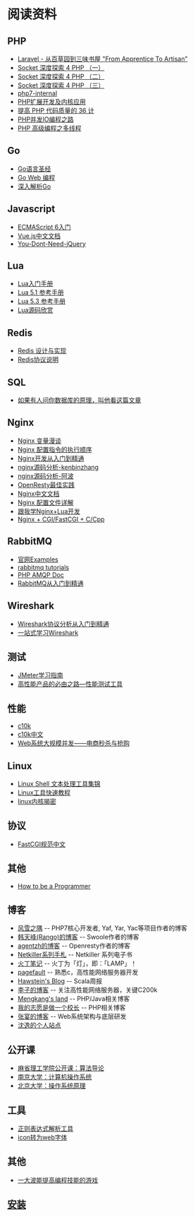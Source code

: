 # 阅读资料

## PHP
+ [Laravel - 从百草园到三味书屋 "From Apprentice To Artisan"](http://my.oschina.net/zgldh/blog/389246)
+ [Socket 深度探索 4 PHP （一）](http://blog.csdn.net/shagoo/article/details/6396089)
+ [Socket 深度探索 4 PHP （二）](http://blog.csdn.net/shagoo/article/details/6531950)
+ [Socket 深度探索 4 PHP （三）](http://blog.csdn.net/shagoo/article/details/6647961)
+ [php7-internal](https://github.com/laruence/php7-internal/blob/master/README.md)
+ [PHP扩展开发及内核应用](https://github.com/walu/phpbook/blob/master/preface.md)
+ [提高 PHP 代码质量的 36 计](http://blog.jobbole.com/99014/)
+ [PHP并发IO编程之路](http://blog.jobbole.com/98986/)
+ [PHP 高级编程之多线程](http://netkiller.github.io/journal/php.thread.html)

## Go
+ [Go语言圣经](https://docs.ruanjiadeng.com/gopl-zh/)
+ [Go Web 编程](https://github.com/astaxie/build-web-application-with-golang/blob/master/zh/preface.md)
+ [深入解析Go](https://tiancaiamao.gitbooks.io/go-internals/content/zh/index.html)

## Javascript
+ [ECMAScript 6入门](http://es6.ruanyifeng.com/)
+ [Vue.js中文文档](http://cn.vuejs.org/)
+ [You-Dont-Need-jQuery](https://github.com/oneuijs/You-Dont-Need-jQuery/blob/master/README.zh-CN.md)

## Lua
+ [Lua入门手册](https://github.com/CraryPrimitiveMan/luaprimer)
+ [Lua 5.1 参考手册](http://www.codingnow.com/2000/download/lua_manual.html)
+ [Lua 5.3 参考手册](http://cloudwu.github.io/lua53doc/)
+ [Lua源码欣赏](http://www.codingnow.com/temp/readinglua.pdf)

## Redis
+ [Redis 设计与实现](http://redisbook.readthedocs.org/en/latest/index.html)
+ [Redis协议说明](http://www.redis.cn/topics/protocol.html)

## SQL
+ [如果有人问你数据库的原理，叫他看这篇文章](http://blog.jobbole.com/100349/)

## Nginx
+ [Nginx 变量漫谈](http://blog.sina.com.cn/s/articlelist_1834459124_1_1.html)
+ [Nginx 配置指令的执行顺序](http://blog.sina.com.cn/s/articlelist_1834459124_2_1.html)
+ [Nginx开发从入门到精通](http://tengine.taobao.org/book/index.html)
+ [nginx源码分析-kenbinzhang](http://blog.csdn.net/kenbinzhang/article/category/603177)
+ [nginx源码分析-阿波](http://blog.csdn.net/livelylittlefish/article/category/838107)
+ [OpenResty最佳实践](https://moonbingbing.gitbooks.io/openresty-best-practices/content/index.html)
+ [Nginx中文文档](http://www.nginx.cn/doc/)
+ [Nginx 配置文件详解](http://my.oschina.net/duxuefeng/blog/34880)
+ [跟我学Nginx+Lua开发](http://www.iteye.com/blogs/subjects/nginx-lua)
+ [Nginx + CGI/FastCGI + C/Cpp](http://www.cnblogs.com/skynet/p/4173450.html)

## RabbitMQ
+ [官网Examples](http://www.rabbitmq.com/getstarted.html)
+ [rabbitmq tutorials](https://github.com/rabbitmq/rabbitmq-tutorials)
+ [PHP AMQP Doc](http://php.net/manual/pl/book.amqp.php)
+ [RabbitMQ从入门到精通](http://blog.csdn.net/column/details/rabbitmq.html)

## Wireshark
+ [Wireshark协议分析从入门到精通](http://edu.51cto.com/lesson/id-62643.html)
+ [一站式学习Wireshark](http://blog.jobbole.com/?s=%E4%B8%80%E7%AB%99%E5%BC%8F%E5%AD%A6%E4%B9%A0Wireshark)

## 测试
+ [JMeter学习指南](https://wuyan.gitbooks.io/jmeter/content/)
+ [高性能产品的必由之路—性能测试工具](http://www.imooc.com/learn/278)

## 性能
+ [c10k](http://www.kegel.com/c10k.html)
+ [c10k中文](http://www.oschina.net/translate/c10k)
+ [Web系统大规模并发——电商秒杀与抢购](http://www.csdn.net/article/2014-11-28/2822858)

## Linux
+ [Linux Shell 文本处理工具集锦](http://www.cnblogs.com/me115/p/3427319.html)
+ [Linux工具快速教程](http://linuxtools-rst.readthedocs.org/zh_CN/latest/index.html)
+ [linux内核揭密](https://xinqiu.gitbooks.io/linux-insides-cn/content/index.html)

## 协议
+ [FastCGI规范中文](http://fuzhong1983.blog.163.com/blog/static/1684705201051002951763/)

## 其他
+ [How to be a Programmer](https://github.com/braydie/HowToBeAProgrammer/blob/master/zh/README.md)

## 博客
+ [风雪之隅](http://www.laruence.com/) -- PHP7核心开发者, Yaf, Yar, Yac等项目作者的博客
+ [韩天峰(Rango)的博客](http://rango.swoole.com/) -- Swoole作者的博客
+ [agentzh的博客](http://blog.sina.com.cn/openresty) -- Openresty作者的博客
+ [Netkiller系列手札](http://netkiller.github.io/) -- Netkiller 系列电子书
+ [火丁笔记](http://huoding.com/) -- 火丁为「灯」，即：「LAMP」！
+ [pagefault](http://www.pagefault.info/) -- 熟悉c，高性能网络服务器开发
+ [Hawstein's Blog](http://www.hawstein.com/) -- Scala周报
+ [李子的博客](http://blog.lifeibo.com/) -- 关注高性能网络服务器，关键C200k
+ [Mengkang's land](http://mengkang.net/) -- PHP/Java相关博客
+ [我的志愿是做一个校长](http://guweigang.com/) -- PHP相关博客
+ [张宴的博客](http://zyan.cc/index.php) -- Web系统架构与底层研发
+ [沈逸的个人站点](http://www.hishenyi.com/)

## 公开课
+ [麻省理工学院公开课：算法导论](http://open.163.com/special/opencourse/algorithms.html)
+ [南京大学：计算机操作系统](https://www.coursera.org/learn/jisuanji-caozuo-xitong/)
+ [北京大学：操作系统原理](https://class.coursera.org/os-001/lecture)

## 工具
+ [正则表达式解析工具](https://jex.im/regulex/)
+ [icon转为web字体](https://icomoon.io/app/#/select)

## 其他
+ [一大波能提高编程技能的游戏](http://blog.jobbole.com/100733/)

## [安装](./Installtion.md)
